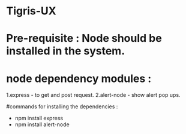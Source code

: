 # Tigris-UX
# Pre-requisite : Node should be installed in the system.
# node dependency modules : 
1.express - to get and post request.
2.alert-node - show alert pop ups.

#commands for installing the dependencies : 
- npm install express
- npm install alert-node
